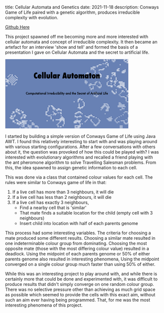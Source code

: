 title: Cellular Automata and Genetics
date: 2021-11-18
description: Conways Game of Life paired with a genetic algorithm, produces irreducible complexity with evolution.



[Github Here](https://github.com/benlongcroft/GameOfDNA)

This project spawned off me becoming more and more interested with cellular automata and concept of irreducible complexity. It then became an artefact for an interview 'show and tell' and formed the basis of a presentation I gave on Cellular Automata and the secret to artificial life. 

<img src="../../static/blog-images/pres_cover.png" alt="drawing" width="400"/>

I started by building a simple version of Conways Game of Life using Java AWT. I found this relatively interesting to start with and was playing around with various starting configurations. After a few conversations with others about it, the question was provoked of how this could be played with? I was interested with evolutionary algorithms and recalled a friend playing with the ant pheromone algorithm to solve Travelling Salesman problems. From this, the idea spawned to assign genetic information to each cell.

This was done via a class that contained colour values for each cell. The rules were similar to Conways game of life in that:

1.  If a live cell has more than 3 neighbours, it will die
2.  If a live cell has less than 2 neighbours, it will die
3.  If a live cell has exactly 3 neighbours,
	- Find a nearby cell that is 'similar' 
	- That mate finds a suitable location for the child (empty cell with 3 neighbours)
	- Insert child into location with half of each parents genome

This process had some interesting variables. The criteria for choosing a mate produced some different results. Choosing a similar mate resulted in one indeterminable colour group from dominating. Choosing the most opposite mate (those with the most differing colour value) resulted in a deadlock. Using the midpoint of each parents genome or 50% of either parents genome also resulted in interesting phenomena, Using the midpoint converged on a single colour group much faster than using 50% of either.

While this was an interesting project to play around with, and while there is certainly more that could be done and experimented with, it was difficult to produce results that didn't simply converge on one random colour group. There was no selective pressure other than achieving as much grid space as possible which seemed to provide the cells with this exact aim, without such an aim ever having being programmed. That, for me was the most interesting phenomena of this project. 